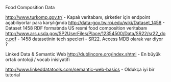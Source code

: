 Food Composition Data

http://www.turkomp.gov.tr/ - Kapalı veritabanı, şirketler için endpoint açabiliyorlar para karşılığında
http://data-gov.tw.rpi.edu/wiki/Dataset_1458 - Dataset 1458 RDF formatında US resmi food composition veritabanı
http://www.ars.usda.gov/SP2UserFiles/Place/12354500/Data/SR22/sr22_doc.pdf - 1458 datasetinin tech specleri - SR22. Access MDB olarak var diyor ?

Linked Data & Semantic Web
http://dublincore.org/index.shtml - En büyük ortak ontoloji / vocab inisiyatifi

http://www.linkeddatatools.com/semantic-web-basics - Oldukça iyi bir tutorial